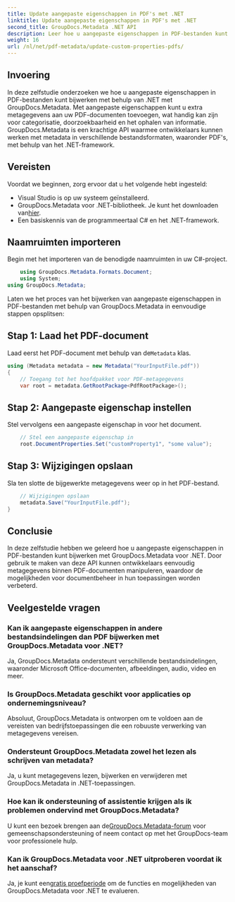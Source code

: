 ```yaml
---
title: Update aangepaste eigenschappen in PDF's met .NET
linktitle: Update aangepaste eigenschappen in PDF's met .NET
second_title: GroupDocs.Metadata .NET API
description: Leer hoe u aangepaste eigenschappen in PDF-bestanden kunt bijwerken met .NET met GroupDocs.Metadata. Eenvoudige stappen voor het efficiënt manipuleren van PDF-metagegevens.
weight: 16
url: /nl/net/pdf-metadata/update-custom-properties-pdfs/
---
```

## Invoering
In deze zelfstudie onderzoeken we hoe u aangepaste eigenschappen in PDF-bestanden kunt bijwerken met behulp van .NET met GroupDocs.Metadata. Met aangepaste eigenschappen kunt u extra metagegevens aan uw PDF-documenten toevoegen, wat handig kan zijn voor categorisatie, doorzoekbaarheid en het ophalen van informatie. GroupDocs.Metadata is een krachtige API waarmee ontwikkelaars kunnen werken met metadata in verschillende bestandsformaten, waaronder PDF's, met behulp van het .NET-framework.
## Vereisten
Voordat we beginnen, zorg ervoor dat u het volgende hebt ingesteld:
- Visual Studio is op uw systeem geïnstalleerd.
-  GroupDocs.Metadata voor .NET-bibliotheek. Je kunt het downloaden van[hier](https://releases.groupdocs.com/metadata/net/).
- Een basiskennis van de programmeertaal C# en het .NET-framework.

## Naamruimten importeren
Begin met het importeren van de benodigde naamruimten in uw C#-project.
```csharp
    using GroupDocs.Metadata.Formats.Document;
    using System;
using GroupDocs.Metadata;
```

Laten we het proces van het bijwerken van aangepaste eigenschappen in PDF-bestanden met behulp van GroupDocs.Metadata in eenvoudige stappen opsplitsen:
## Stap 1: Laad het PDF-document
 Laad eerst het PDF-document met behulp van de`Metadata` klas.
```csharp
using (Metadata metadata = new Metadata("YourInputFile.pdf"))
{
    // Toegang tot het hoofdpakket voor PDF-metagegevens
    var root = metadata.GetRootPackage<PdfRootPackage>();
```
## Stap 2: Aangepaste eigenschap instellen
Stel vervolgens een aangepaste eigenschap in voor het document.
```csharp
    // Stel een aangepaste eigenschap in
    root.DocumentProperties.Set("customProperty1", "some value");
```
## Stap 3: Wijzigingen opslaan
Sla ten slotte de bijgewerkte metagegevens weer op in het PDF-bestand.
```csharp
    // Wijzigingen opslaan
    metadata.Save("YourInputFile.pdf");
}
```

## Conclusie
In deze zelfstudie hebben we geleerd hoe u aangepaste eigenschappen in PDF-bestanden kunt bijwerken met GroupDocs.Metadata voor .NET. Door gebruik te maken van deze API kunnen ontwikkelaars eenvoudig metagegevens binnen PDF-documenten manipuleren, waardoor de mogelijkheden voor documentbeheer in hun toepassingen worden verbeterd.

## Veelgestelde vragen
### Kan ik aangepaste eigenschappen in andere bestandsindelingen dan PDF bijwerken met GroupDocs.Metadata voor .NET?
Ja, GroupDocs.Metadata ondersteunt verschillende bestandsindelingen, waaronder Microsoft Office-documenten, afbeeldingen, audio, video en meer.
### Is GroupDocs.Metadata geschikt voor applicaties op ondernemingsniveau?
Absoluut, GroupDocs.Metadata is ontworpen om te voldoen aan de vereisten van bedrijfstoepassingen die een robuuste verwerking van metagegevens vereisen.
### Ondersteunt GroupDocs.Metadata zowel het lezen als schrijven van metadata?
Ja, u kunt metagegevens lezen, bijwerken en verwijderen met GroupDocs.Metadata in .NET-toepassingen.
### Hoe kan ik ondersteuning of assistentie krijgen als ik problemen ondervind met GroupDocs.Metadata?
 U kunt een bezoek brengen aan de[GroupDocs.Metadata-forum](https://forum.groupdocs.com/c/metadata/14) voor gemeenschapsondersteuning of neem contact op met het GroupDocs-team voor professionele hulp.
### Kan ik GroupDocs.Metadata voor .NET uitproberen voordat ik het aanschaf?
 Ja, je kunt een[gratis proefperiode](https://releases.groupdocs.com/) om de functies en mogelijkheden van GroupDocs.Metadata voor .NET te evalueren.